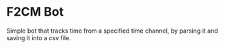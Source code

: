 # F2CM Bot

Simple bot that tracks time from a specified time channel, by parsing it and saving it into a csv file.